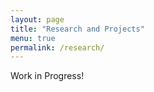 ```yaml
---
layout: page
title: "Research and Projects"
menu: true
permalink: /research/
---
```

Work in Progress!
